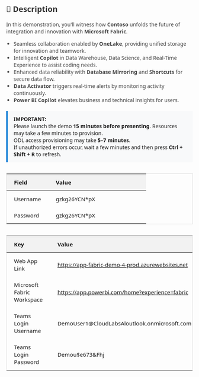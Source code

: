<div style="max-width: 1000px; margin: 0 auto; font-family: 'Segoe UI', sans-serif;">

  <!-- Description -->
  <h2 style="color: #333;">📄 Description</h2>
  <p style="font-size:14px; color:#444;">
    In this demonstration, you'll witness how <strong>Contoso</strong> unfolds the future of integration and innovation with <strong>Microsoft Fabric</strong>.
  </p>
  <ul style="font-size:14px; color:#444; padding-left: 20px;">
    <li>Seamless collaboration enabled by <strong>OneLake</strong>, providing unified storage for innovation and teamwork.</li>
    <li>Intelligent <strong>Copilot</strong> in Data Warehouse, Data Science, and Real-Time Experience to assist coding needs.</li>
    <li>Enhanced data reliability with <strong>Database Mirroring</strong> and <strong>Shortcuts</strong> for secure data flow.</li>
    <li><strong>Data Activator</strong> triggers real-time alerts by monitoring activity continuously.</li>
    <li><strong>Power BI Copilot</strong> elevates business and technical insights for users.</li>
  </ul>

  <!-- Important Note -->
  <div style="background:#f8f9fa; padding:12px 16px; border-left:4px solid #0078d4; margin:20px 0; font-size: 14px;">
    <strong>IMPORTANT:</strong><br>
    Please launch the demo <strong>15 minutes before presenting</strong>. Resources may take a few minutes to provision.<br>
    ODL access provisioning may take <strong>5–7 minutes</strong>.<br>
    If unauthorized errors occur, wait a few minutes and then press <strong>Ctrl + Shift + R</strong> to refresh.
  </div>

  <!-- Auth Table -->
  <table style="width: 100%; border-collapse: collapse; font-size: 15px; margin: 30px 0; border: 1px solid #ddd;">
    <thead>
      <tr style="background: #f2f2f2;">
        <th style="padding: 12px 20px; text-align: left; width: 30%;">Field</th>
        <th style="padding: 12px 20px; text-align: left; width: 70%;">Value</th>
      </tr>
    </thead>
    <tbody>
      <tr>
        <td style="padding:12px 20px;">Username</td>
        <td style="padding:12px 20px;">gzkg26YCN*pX</td>
      </tr>
      <tr>
        <td style="padding:12px 20px;">Password</td>
        <td style="padding:12px 20px;">gzkg26YCN*pX</td>
      </tr>
    </tbody>
  </table>

  <!-- Demo Resource Table -->
  <table style="width: 100%; border-collapse: collapse; font-size: 15px; margin-bottom: 40px; border: 1px solid #ddd;">
    <thead>
      <tr style="background: #f2f2f2;">
        <th style="padding: 12px 20px; text-align: left; width: 30%;">Key</th>
        <th style="padding: 12px 20px; text-align: left; width: 70%;">Value</th>
      </tr>
    </thead>
    <tbody>
      <tr>
        <td style="padding:12px 20px;">Web App Link</td>
        <td style="padding:12px 20px;">
          <a href="https://app-fabric-demo-4-prod.azurewebsites.net" target="_blank">
            https://app-fabric-demo-4-prod.azurewebsites.net
          </a>
        </td>
      </tr>
      <tr>
        <td style="padding:12px 20px;">Microsoft Fabric Workspace</td>
        <td style="padding:12px 20px;">
          <a href="https://app.powerbi.com/home?experience=fabric" target="_blank">
            https://app.powerbi.com/home?experience=fabric
          </a>
        </td>
      </tr>
      <tr>
        <td style="padding:12px 20px;">Teams Login Username</td>
        <td style="padding:12px 20px;">DemoUser1@CloudLabsAloutlook.onmicrosoft.com</td>
      </tr>
      <tr>
        <td style="padding:12px 20px;">Teams Login Password</td>
        <td style="padding:12px 20px;">Demou$e673&amp;Fhj</td>
      </tr>
    </tbody>
  </table>

</div>
